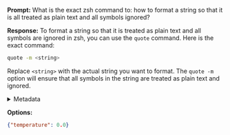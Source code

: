 **Prompt:**
What is the exact zsh command to: how to format a string so that it is all treated as plain text and all symbols ignored?

**Response:**
To format a string so that it is treated as plain text and all symbols are ignored in zsh, you can use the `quote` command. Here is the exact command:

```zsh
quote -m <string>
```

Replace `<string>` with the actual string you want to format. The `quote -m` option will ensure that all symbols in the string are treated as plain text and ignored.

<details><summary>Metadata</summary>

- Duration: 2983 ms
- Datetime: 2023-08-18T10:12:52.651783
- Model: gpt-3.5-turbo-0613

</details>

**Options:**
```json
{"temperature": 0.0}
```


